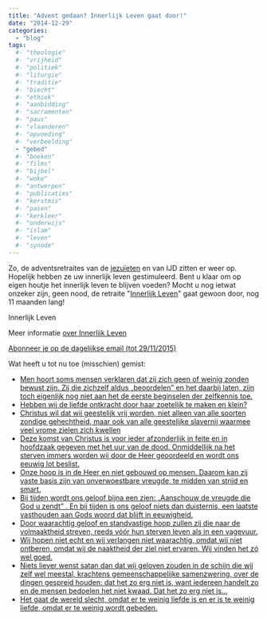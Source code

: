 ```yaml
---
title: "Advent gedaan? Innerlijk Leven gaat door!"
date: "2014-12-29"
categories: 
  - "blog"
tags:
  #- "theologie"
  #- "vrijheid"
  #- "politiek"
  #- "liturgie"
  #- "traditie"
  #- "biecht"
  #- "ethiek"
  #- "aanbidding"
  #- "sacramenten"
  #- "paus"
  #- "vlaanderen"
  #- "opvoeding"
  #- "verbeelding"
  - "gebed"
  #- "boeken"
  #- "films"
  #- "bijbel"
  #- "woke"
  #- "antwerpen"
  #- "publicaties"
  #- "kerstmis"
  #- "pasen"
  #- "kerkleer"
  #- "onderwijs"
  #- "islam"
  #- "leven"
  #- "synode"
---
```


Zo, de adventsretraites van de [jezuïeten](http://www.ignatiaansbidden.org/ "Kostbaar in mijn ogen") en van IJD zitten er weer op. Hopelijk hebben ze uw innerlijk leven gestimuleerd. Bent u klaar om op eigen houtje het innerlijk leven te blijven voeden? Mocht u nog ietwat onzeker zijn, geen nood, de retraite "[Innerlijk Leven](/categories/innerlijk-leven "Innerlijk Leven")" gaat gewoon door, nog 11 maanden lang!

[](/e-boeken/) Innerlijk Leven

Meer informatie [over Innerlijk Leven](http://ift.tt/1y6X5mY)

[Abonneer je op de dagelijkse email (tot 29/11/2015)](http://eepurl.com/9P3DT)

Wat heeft u tot nu toe (misschien) gemist:

- [Men hoort soms mensen verklaren dat zij zich geen of weinig zonden bewust zijn. Zij die zichzelf aldus „beoordelen” en het daarbij laten, zijn toch eigenlijk nog niet aan het de eerste beginselen der zelfkennis toe.](/2014/12/21/oordeel-en-zuivering/)
- [Hebben wij de liefde ontkracht door haar zoetelijk te maken en klein?](/2014/12/20/gebed-om-liefde/)
- [Christus wil dat wij geestelijk vrij worden, niet alleen van alle soorten zondige gehechtheid, maar ook van alle geestelijke slavernij waarmee veel vrome zielen zich kwellen](/2014/12/18/bezorgdheid/)
- [Deze komst van Christus is voor ieder afzonderlijk in feite en in hoofdzaak gegeven met het uur van de dood. Onmiddellijk na het sterven immers worden wij door de Heer geoordeeld en wordt ons eeuwig lot beslist.](/2014/12/16/de-nabijheid-van-christus/)
- [Onze hoop is in de Heer en niet gebouwd op mensen. Daarom kan zij vaste basis zijn van onverwoestbare vreugde, te midden van strijd en smart.](/2014/12/14/vreugde-in-de-heer/)
- [Bij tijden wordt ons geloof bijna een zien: „Aanschouw de vreugde die God u zendt” . En bij tijden is ons geloof niets dan duisternis, een laatste vasthouden aan Gods woord dat blijft in eeuwigheid.](/2014/12/13/jeruzalems-heil/)
- [Door waarachtig geloof en standvastige hoop zullen zij die naar de volmaaktheid streven, reeds vóór hun sterven leven als in een vagevuur.](/2014/12/11/de-deugd-van-de-hoop/)
- [Wij hopen niet echt en wij verlangen niet waarachtig, omdat wij niet ontberen, omdat wij de naaktheid der ziel niet ervaren. Wij vinden het zó wel goed.](/2014/12/10/de-advent-van-dit-leven/)
- [Niets liever wenst satan dan dat wij geloven zouden in de schijn die wij zelf wel meestal, krachtens gemeenschappelijke samenzwering, over de dingen gespreid houden: dat het zo erg niet is, want iedereen handelt zo en de mensen bedoelen het niet kwaad. Dat het zo erg niet is…](/2014/12/06/voor-het-heil-der-gehele-wereld/)
- [Het gaat de wereld slecht, omdat er te weinig liefde is en er is te weinig liefde, omdat er te weinig wordt gebeden.](/2014/12/04/inwendig-gebed/)

